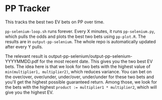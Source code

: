 # PP Tracker

This tracks the best two EV bets on PP over time. 

`pp-selenium-loop.sh` runs forever. Every X minutes, it runs `pp-selenium.py`, which pulls the odds and plots the best two bets using `pp-plot.R`. The results are in `output-pp-selenium`. The whole repo is automatically updated after every Y pulls.

The relevant result is output-pp-selenium/output-pp-selenium-YYYYMMDD.pdf for the most recent date. This gives you the two best EV bets. The idea here is that we look for two bets with the highest value of `min(multiplier1, multiplier2)`, which reduces variance. You can bet on the over/over, over/under, under/over, under/under for these two bets and you'll get the highest possible guaranteed return. Among those, we look for the bets with the highest `product := multiplier1 * multiplier2`, which will give you the highest EV. 